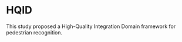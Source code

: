 # HQID
This study proposed a High-Quality Integration Domain framework for pedestrian recognition. 
